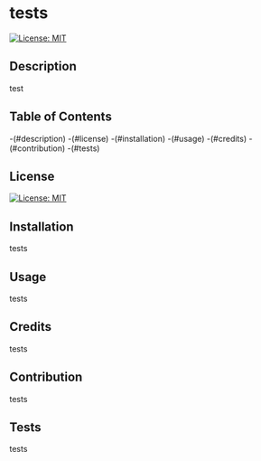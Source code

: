 # tests
  
  [![License: MIT](https://img.shields.io/badge/License-MIT-yellow.svg)](https://opensource.org/licenses/MIT)

  ## Description
test

  ## Table of Contents
  -(#description)
  -(#license)
  -(#installation)
  -(#usage)
  -(#credits)
  -(#contribution)
  -(#tests)

  ## License
[![License: MIT](https://img.shields.io/badge/License-MIT-yellow.svg)](https://opensource.org/licenses/MIT)

  ## Installation
tests

  ## Usage
tests

  ## Credits
tests

  ## Contribution
tests

  ## Tests
tests

